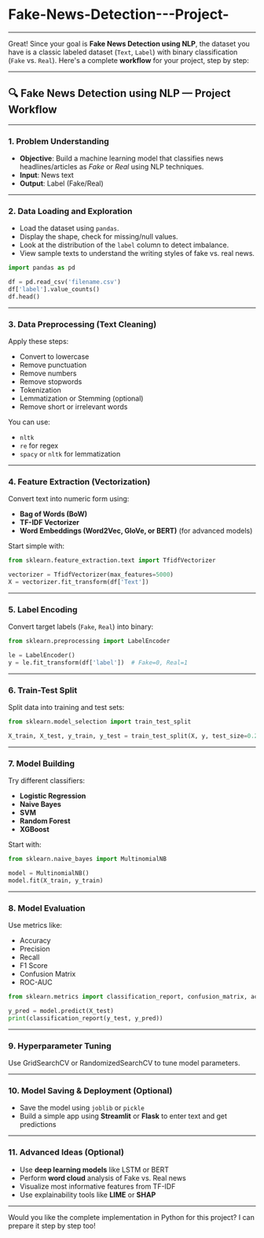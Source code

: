 # Fake-News-Detection---Project-

---

Great! Since your goal is **Fake News Detection using NLP**, the dataset you have is a classic labeled dataset (`Text`, `Label`) with binary classification (`Fake` vs. `Real`). Here's a complete **workflow** for your project, step by step:

---

## 🔍 **Fake News Detection using NLP — Project Workflow**

---

### **1. Problem Understanding**
- **Objective**: Build a machine learning model that classifies news headlines/articles as *Fake* or *Real* using NLP techniques.
- **Input**: News text
- **Output**: Label (Fake/Real)

---

### **2. Data Loading and Exploration**
- Load the dataset using `pandas`.
- Display the shape, check for missing/null values.
- Look at the distribution of the `label` column to detect imbalance.
- View sample texts to understand the writing styles of fake vs. real news.

```python
import pandas as pd

df = pd.read_csv('filename.csv')
df['label'].value_counts()
df.head()
```

---

### **3. Data Preprocessing (Text Cleaning)**
Apply these steps:
- Convert to lowercase
- Remove punctuation
- Remove numbers
- Remove stopwords
- Tokenization
- Lemmatization or Stemming (optional)
- Remove short or irrelevant words

You can use:
- `nltk`
- `re` for regex
- `spacy` or `nltk` for lemmatization

---

### **4. Feature Extraction (Vectorization)**
Convert text into numeric form using:
- **Bag of Words (BoW)**
- **TF-IDF Vectorizer**
- **Word Embeddings (Word2Vec, GloVe, or BERT)** (for advanced models)

Start simple with:
```python
from sklearn.feature_extraction.text import TfidfVectorizer

vectorizer = TfidfVectorizer(max_features=5000)
X = vectorizer.fit_transform(df['Text'])
```

---

### **5. Label Encoding**
Convert target labels (`Fake`, `Real`) into binary:
```python
from sklearn.preprocessing import LabelEncoder

le = LabelEncoder()
y = le.fit_transform(df['label'])  # Fake=0, Real=1
```

---

### **6. Train-Test Split**
Split data into training and test sets:
```python
from sklearn.model_selection import train_test_split

X_train, X_test, y_train, y_test = train_test_split(X, y, test_size=0.2, random_state=42)
```

---

### **7. Model Building**
Try different classifiers:
- **Logistic Regression**
- **Naive Bayes**
- **SVM**
- **Random Forest**
- **XGBoost**

Start with:
```python
from sklearn.naive_bayes import MultinomialNB

model = MultinomialNB()
model.fit(X_train, y_train)
```

---

### **8. Model Evaluation**
Use metrics like:
- Accuracy
- Precision
- Recall
- F1 Score
- Confusion Matrix
- ROC-AUC

```python
from sklearn.metrics import classification_report, confusion_matrix, accuracy_score

y_pred = model.predict(X_test)
print(classification_report(y_test, y_pred))
```

---

### **9. Hyperparameter Tuning**
Use GridSearchCV or RandomizedSearchCV to tune model parameters.

---

### **10. Model Saving & Deployment (Optional)**
- Save the model using `joblib` or `pickle`
- Build a simple app using **Streamlit** or **Flask** to enter text and get predictions

---

### **11. Advanced Ideas (Optional)**
- Use **deep learning models** like LSTM or BERT
- Perform **word cloud** analysis of Fake vs. Real news
- Visualize most informative features from TF-IDF
- Use explainability tools like **LIME** or **SHAP**

---

Would you like the complete implementation in Python for this project? I can prepare it step by step too!
